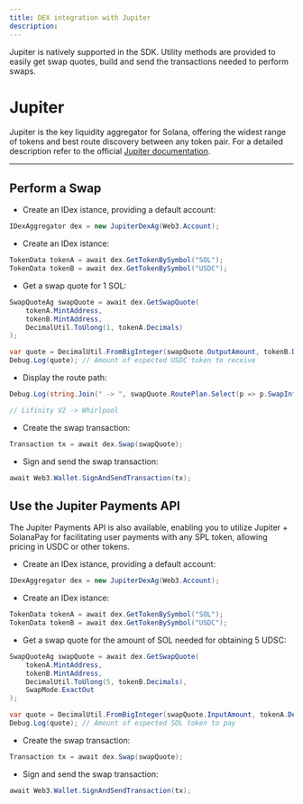```yaml
---
title: DEX integration with Jupiter
description:
---
```


Jupiter is natively supported in the SDK. Utility methods are provided to easily get swap quotes, build and send the transactions needed to perform swaps.

# Jupiter

Jupiter is the key liquidity aggregator for Solana, offering the widest range of tokens and best route discovery between any token pair. For a detailed description refer to the official [Jupiter documentation](https://station.jup.ag/).


---


## Perform a Swap

- Create an IDex istance, providing a default account:

```csharp
IDexAggregator dex = new JupiterDexAg(Web3.Account);
```

- Create an IDex istance:

```csharp
TokenData tokenA = await dex.GetTokenBySymbol("SOL");
TokenData tokenB = await dex.GetTokenBySymbol("USDC");
```


- Get a swap quote for 1 SOL:

```csharp
SwapQuoteAg swapQuote = await dex.GetSwapQuote(
    tokenA.MintAddress,
    tokenB.MintAddress,
    DecimalUtil.ToUlong(1, tokenA.Decimals)
);
```

```csharp
var quote = DecimalUtil.FromBigInteger(swapQuote.OutputAmount, tokenB.Decimals);
Debug.Log(quote); // Amount of espected USDC token to receive
```

- Display the route path:

```csharp
Debug.Log(string.Join(" -> ", swapQuote.RoutePlan.Select(p => p.SwapInfo.Label)));

// Lifinity V2 -> Whirlpool
```

- Create the swap transaction:

```csharp
Transaction tx = await dex.Swap(swapQuote);
```

- Sign and send the swap transaction:

```csharp
await Web3.Wallet.SignAndSendTransaction(tx);
```


## Use the Jupiter Payments API

The Jupiter Payments API is also available, enabling you to utilize Jupiter + SolanaPay for facilitating user payments with any SPL token, allowing pricing in USDC or other tokens.

- Create an IDex istance, providing a default account:

```csharp
IDexAggregator dex = new JupiterDexAg(Web3.Account);
```

- Create an IDex istance:

```csharp
TokenData tokenA = await dex.GetTokenBySymbol("SOL");
TokenData tokenB = await dex.GetTokenBySymbol("USDC");
```


- Get a swap quote for the amount of SOL needed for obtaining 5 UDSC:

```csharp
SwapQuoteAg swapQuote = await dex.GetSwapQuote(
    tokenA.MintAddress,
    tokenB.MintAddress,
    DecimalUtil.ToUlong(5, tokenB.Decimals),
    SwapMode.ExactOut
);
```

```csharp
var quote = DecimalUtil.FromBigInteger(swapQuote.InputAmount, tokenA.Decimals);
Debug.Log(quote); // Amount of espected SOL token to pay
```

- Create the swap transaction:

```csharp
Transaction tx = await dex.Swap(swapQuote);
```

- Sign and send the swap transaction:

```csharp
await Web3.Wallet.SignAndSendTransaction(tx);
```
